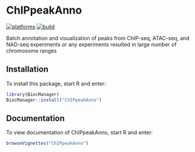 # ChIPpeakAnno

[![platforms](http://bioconductor.org/shields/availability/devel/ChIPpeakAnno.svg)](http://bioconductor.org/packages/devel/bioc/html/ChIPpeakAnno.html)
[![build](http://bioconductor.org/shields/build/devel/bioc/ChIPpeakAnno.svg)](http://bioconductor.org/packages/devel/bioc/html/ChIPpeakAnno.html)

Batch annotation and visualization of peaks from ChIP-seq, ATAC-seq, and NAD-seq experiments or any experiments resulted in large number of chromosome ranges 
## Installation

To install this package, start R and enter:

```r
library(BiocManager)
BiocManager::install("ChIPpeakAnno")
```

## Documentation

To view documentation of ChIPpeakAnno, start R and enter:
```r
browseVignettes("ChIPpeakAnno")
```
